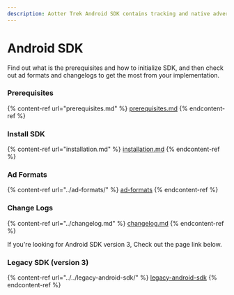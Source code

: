 ```yaml
---
description: Aotter Trek Android SDK contains tracking and native advertising service.
---
```


# Android SDK

Find out what is the prerequisites and how to initialize SDK, and then check out ad formats and changelogs to get the most from your implementation.

### Prerequisites

{% content-ref url="prerequisites.md" %}
[prerequisites.md](prerequisites.md)
{% endcontent-ref %}

### Install SDK

{% content-ref url="installation.md" %}
[installation.md](installation.md)
{% endcontent-ref %}

### Ad Formats

{% content-ref url="../ad-formats/" %}
[ad-formats](../ad-formats/)
{% endcontent-ref %}

### Change Logs

{% content-ref url="../changelog.md" %}
[changelog.md](../changelog.md)
{% endcontent-ref %}



If you're looking for Android SDK version 3, Check out the page link below.

### Legacy SDK (version 3)

{% content-ref url="../../legacy-android-sdk/" %}
[legacy-android-sdk](../../legacy-android-sdk/)
{% endcontent-ref %}

